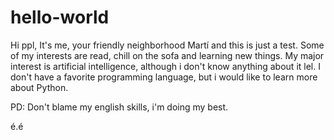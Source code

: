 # hello-world


Hi ppl,
It's me, your friendly neighborhood Martí and this is just a test. Some of my interests are read, chill on the sofa and learning new things. My major interest is artificial intelligence, although i don't know anything about it lel. I don't have a favorite programming language, but i would like to learn more about Python.

PD: Don't blame my english skills, i'm doing my best.



é.é
